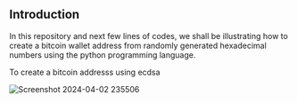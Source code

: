 Introduction
------------

In this repository and next few lines of codes, we shall be illustrating how to create a bitcoin wallet address from randomly generated hexadecimal numbers using the python programming language.

To create a bitcoin addresss using ecdsa




  ![Screenshot 2024-04-02 235506](https://github.com/ol-s-cloud/bitcoin-address-generator/assets/134246135/5c530686-c50a-4a00-bce7-3d1be3462d99)

